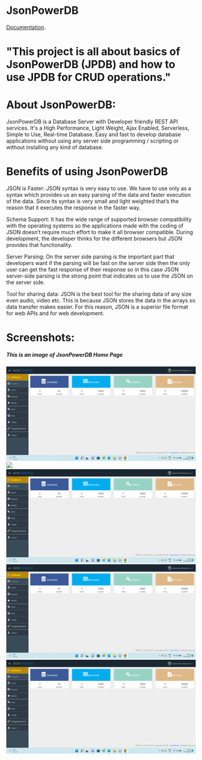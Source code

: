 # JsonPowerDB

[Documentation](https://login2explore.com/jpdb/docs.html).


# "This project is all about basics of JsonPowerDB (JPDB) and how to use JPDB for CRUD operations."

# About JsonPowerDB:

   JsonPowerDB is a Database Server with Developer friendly REST API services. It's a High Performance, Light Weight, Ajax Enabled, Serverless, Simple to Use, Real-time Database. Easy and fast to develop database applications without using any server side programming / scripting or without installing any kind of database.
   
# Benefits of using JsonPowerDB   

JSON is Faster:
JSON syntax is very easy to use. We have to use only as a syntax which provides us an easy parsing of the data and faster execution of the data. Since its syntax is very small and light weighted that’s the reason that it executes the response in the faster way.

Schema Support:
It has the wide range of supported browser compatibility with the operating systems so the applications made with the coding of JSON doesn’t require much effort to make it all browser compatible. During development, the developer thinks for the different browsers but JSON provides that functionality.

Server Parsing:
On the server side parsing is the important part that developers want if the parsing will be fast on the server side then the only user can get the fast response of their response so in this case JSON server-side parsing is the strong point that indicates us to use the JSON on the server side.

Tool for sharing data:
JSON is the best tool for the sharing data of any size even audio, video etc. This is because JSON stores the data in the arrays so data transfer makes easier. For this reason, JSON is a superior file format for web APIs and for web development.

# Screenshots:

##### This is an image of JsonPowerDB Home Page
![](https://github.com/Pulla-prakash/JsonPowerDB/blob/main/Assets/DashBoard.png)
![]([https://github.com/Pulla-prakash/JsonPowerDB/blob/main/Assets/DashBoard.png](https://github.com/Pulla-prakash/JsonPowerDB/blob/main/Assets/Screenshot%20(104).png))
![](https://github.com/Pulla-prakash/JsonPowerDB/blob/main/Assets/DashBoard.png)
![](https://github.com/Pulla-prakash/JsonPowerDB/blob/main/Assets/DashBoard.png)
![](https://github.com/Pulla-prakash/JsonPowerDB/blob/main/Assets/DashBoard.png)
